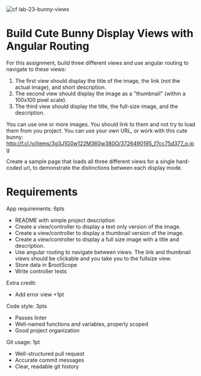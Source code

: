 
![cf](https://i.imgur.com/7v5ASc8.png) lab-23-bunny-views
# Build Cute Bunny Display Views with Angular Routing
For this assignment, build three different views and use angular routing to navigate to these views:
 1. The first view should display the title of the image, the link (not the  actual image), and short description.  
 1. The second view should display the image as a "thumbnail" (within a 100x100 pixel scale).
 1. The third view should display the title, the full-size image, and the description.

You can use one or more images.  You should link to them and not try to load them from you project.
You can use your own URL, or work with this cute bunny: http://f.cl.ly/items/3g3J1G0w122M360w380O/3726490195_f7cc75d377_o.jpg

Create a sample page that loads all three different views for a single hard-coded url, to demonstrate the distinctions between each display mode.

# Requirements
App requirements: 6pts
  - README with simple project description
  - Create a view/controller to display a text only version of the image.
  - Create a view/controller to display a thumbnail version of the image.
  - Create a view/controller to display a full size image with a title and description.
  - Use angular routing to navigate between views.  The link and thumbnail views should be clickable and you take you to the fullsize view.
  - Store data in $rootScope
  - Write controller tests

Extra credit:
  - Add error view +1pt

Code style: 3pts
  - Passes linter
  - Well-named functions and variables, properly scoped
  - Good project organization

Git usage: 1pt
  - Well-structured pull request
  - Accurate commit messages
  - Clear, readable git history
